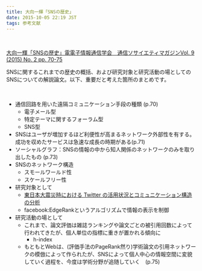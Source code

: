 ```yaml
---
title: 大向一輝「SNSの歴史」
date: 2015-10-05 22:19 JST
tags: 参考文献
---
```


</br>

[大向一輝「SNSの歴史」電電子情報通信学会　通信ソサイエティマガジンVol. 9 (2015) No. 2 pp. 70-75](https://www.jstage.jst.go.jp/article/bplus/9/2/9_70/_article/-char/ja/)

SNSに関するこれまでの歴史の概括、および研究対象と研究活動の場としてのSNSについての解説論文。以下、重要だと考えた箇所のまとめです。

</br>

- 通信回路を用いた遠隔コミュニケーション手段の種類 (p.70)
	- 電子メール型
	- 特定テーマに関するフォーラム型
	- SNS型
- SNSはユーザが増加するほど利便性が高まるネットワーク外部性を有する。成功を収めたサービスは急速な成長の時期がある(p.71)
- ソーシャルグラフ：SNSの情報の中から知人関係のネットワークのみを取り出したもの (p.73)
- SNSのネットワーク構造
	- スモールワールド性
	- スケールフリー性
- 研究対象として
	- [東日本大震災時における Twitter の活用状況とコミュニケーション構造の分析](https://www.jstage.jst.go.jp/article/jsoft/25/1/25_598/_article/-char/ja/)
	- facebook:EdgeRankというアルゴリズムで情報の表示を制御
- 研究活動の場として
	- これまで、論文評価は雑誌ランキングや論文ごとの被引用回数によって行われてきたが、個人単位の指標に重きが置かれる傾向に
		- h-index
	- もともとWebは、(評価手法のPageRank然り)学術論文の引用ネットワークの模倣によって作られたが、SNSによって個人中心の情報空間に変貌していく過程を、今度は学術分野が追随していく　(p.75)

</br>

